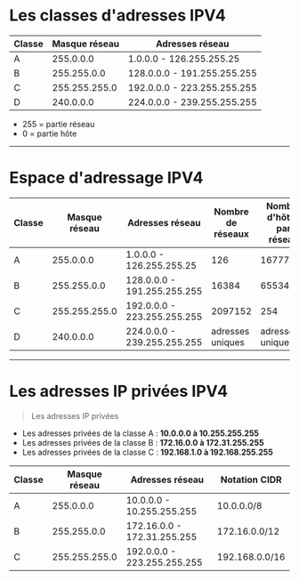 # Les classes d'adresses IPV4

Classe | Masque réseau | Adresses réseau | 
-------| --------------| ----------      | 
A      | 255.0.0.0     | 1.0.0.0 - 126.255.255.25 | 
B      | 255.255.0.0   | 128.0.0.0 - 191.255.255.255 |
C      | 255.255.255.0 | 192.0.0.0 - 223.255.255.255 |
D      | 240.0.0.0     | 224.0.0.0 - 239.255.255.255 |

- 255 = partie réseau
- 0 = partie hôte

-----------------------------------------------------------

# Espace d'adressage IPV4

Classe | Masque réseau | Adresses réseau | Nombre de réseaux | Nombre d'hôtes par réseau
-------| --------------| ----------      |  ----------       | ----------
A      | 255.0.0.0     | 1.0.0.0 - 126.255.255.25 |126 | 16777214 | 16777214 |
B      | 255.255.0.0   | 128.0.0.0 - 191.255.255.255 |16384 | 65534 | 65534 |
C      | 255.255.255.0 | 192.0.0.0 - 223.255.255.255 | 2097152 | 254 | 254 |
D      | 240.0.0.0     | 224.0.0.0 - 239.255.255.255 | adresses uniques | adresses uniques |

-----------------------------------------------------------

# Les adresses IP privées IPV4

> Les adresses IP privées

-    Les adresses privées de la classe A : <b> 10.0.0.0 à 10.255.255.255 </b>
-    Les adresses privées de la classe B : <b> 172.16.0.0 à 172.31.255.255 </b>
-    Les adresses privées de la classe C : <b> 192.168.1.0 à 192.168.255.255 </b>

Classe | Masque réseau | Adresses réseau | Notation CIDR | 
-------| --------------| ----------      |  ----------       |
A      | 255.0.0.0     | 10.0.0.0 - 10.255.255.255 |10.0.0.0/8 |
B      | 255.255.0.0   | 172.16.0.0 - 172.31.255.255 |172.16.0.0/12 |
C      | 255.255.255.0 | 192.0.0.0 - 223.255.255.255 | 192.168.0.0/16 |
